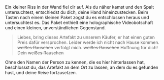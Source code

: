 Ein kleiner Riss in der Wand fiel dir auf. Als du näher kamst und den Spalt untersuchtest, entschiedst du dich, deine Hand hineinzustecken. Beim Tasten nach einem kleinen Paket zogst du es entschlossen heraus und untersuchtest es. Das Paket enthielt eine holographische Videobotschaft und einen kleinen, unverständlichen Gegenstand.

> Liebes, bring dieses Artefakt zu unserem Käufer, er hat einen guten Preis dafür versprochen. Leider werde ich nicht nach Hause kommen. ~~weißes Rauschen~~ verfolgt mich. ~~weißes Rauschen~~ Hoffnung für dich! Dein ~~weißes Rauschen~~

Ohne den Namen der Person zu kennen, die es hier hinterlassen hat, beschlossst du, das Artefakt an dem Ort zu lassen, an dem du es gefunden hast, und deine Reise fortzusetzen.
